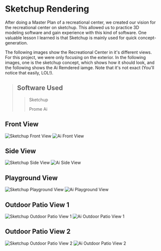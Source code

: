 # Sketchup Rendering
After doing a Master Plan of a recreational center, we created our vision for the recreational center on sketchup. This allowed us to practice 3D modeling software and gain experience with this kind of software. One valuable lesson I learned is that Sketchup is mainly used for quick concept-generation. 

The following images show the Recreational Center in it's different views. For this project, we were only focusing on the exterior. In the following images, one is the sketchup concept, which shows how it should look, and the following shows the Ai Remdered iamge. Note that it's not exact (You'll notice that easily, LOL!).  

> ## Software Used
>> Sketchup
>>
>> Prome Ai

## Front View
<img src="https://i.ibb.co/2SZS9rt/Recreation-Center.png" alt="Sketchup Front View">
<img src="https://i.ibb.co/9sSwSC5/Render-1.jpg" alt="Ai Front View">

## Side View
<img src="https://i.ibb.co/hfZXNRG/Recreation-Center-1.png" alt="Sketchup Side View">
<img src="https://i.ibb.co/vzz5mkT/Render-4.jpg" alt="Ai Side View">

## Playground View
<img src="https://i.ibb.co/tb7ZbWC/Recreation-Center-3.png" alt="Sketchup Playground View">
<img src="https://i.ibb.co/zhZZhft/Render-2.jpg" alt="Ai Playground View">

## Outdoor Patio View 1
<img src="https://i.ibb.co/yYSjZT6/Recreation-Center-4.png" alt="Sketchup Outdoor Patio View 1">
<img src="https://i.ibb.co/mcz3GqX/Render-5.jpg" alt="Ai Outdoor Patio View 1">

## Outdoor Patio View 2
<img src="https://i.ibb.co/FHv8h38/Recreation-Center-5.png" alt="Sketchup Outdoor Patio View 2">
<img src="https://i.ibb.co/fnvs2XF/Render-3.jpg" alt="Ai Outdoor Patio View 2">
